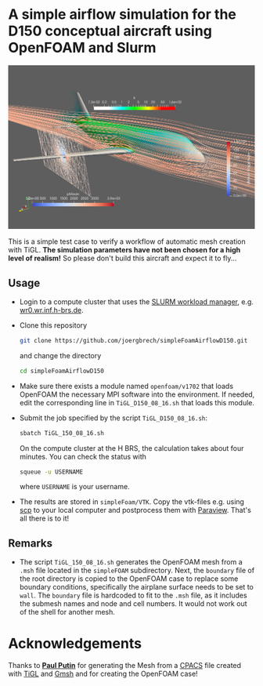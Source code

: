 # A simple airflow simulation for the D150 conceptual aircraft using OpenFOAM and Slurm

![](openfoam_d150.png)

This is a simple test case to verify a workflow of automatic mesh creation with TiGL. **The simulation parameters have not been chosen for a high level of realism!** So please don't build this aircraft and expect it to fly...

## Usage

 - Login to a compute cluster that uses the [SLURM workload manager](https://slurm.schedmd.com/), e.g. [wr0.wr.inf.h-brs.de](wr0.wr.inf.h-brs.de). 
 - Clone this repository
 
   ```bash
   git clone https://github.com/joergbrech/simpleFoamAirflowD150.git
   ```
   and change the directory

   ```bash
   cd simpleFoamAirflowD150
   ```
- Make sure there exists a module named `openfoam/v1702` that loads OpenFOAM the necessary MPI software into the environment. If needed, edit the corresponding line in `TiGL_D150_08_16.sh` that loads this module.
 - Submit the job specified by the script `TiGL_D150_08_16.sh`:
 
   ```bash
   sbatch TiGL_150_08_16.sh
   ```
   On the compute cluster at the H BRS, the calculation takes about four minutes. You can check the status with
 
   ```bash
   squeue -u USERNAME
   ```
   where `USERNAME` is your username.
 
 - The results are stored in `simpleFoam/VTK`. Copy the vtk-files e.g. using [scp](https://www.garron.me/en/articles/scp.html) to your local computer and postprocess them with [Paraview](https://www.paraview.org/). That's all there is to it!
 
## Remarks

 - The script `TiGL_150_08_16.sh` generates the OpenFOAM mesh from a `.msh` file located in the `simpleFOAM` subdirectory. Next, the `boundary` file of the root directory is copied to the OpenFOAM case to replace some boundary conditions, specifically the airplane surface needs to be set to `wall`. The `boundary` file is hardcoded to fit to the `.msh` file, as it includes the submesh names and node and cell numbers. It would not work out of the shell for another mesh.

# Acknowledgements 

Thanks to **[Paul Putin](https://github.com/pputin)** for generating the Mesh from a [CPACS](https://github.com/DLR-SL/CPACS) file created with [TiGL](https://github.com/DLR-SC/tigl) and [Gmsh](https://gitlab.onelab.info/gmsh/gmsh) and for creating the OpenFOAM case!
